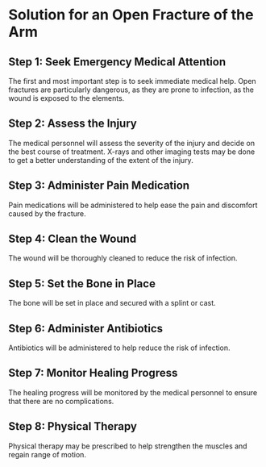 

# **Solution for an Open Fracture of the Arm**

## **Step 1: Seek Emergency Medical Attention**

The first and most important step is to seek immediate medical help. Open fractures are particularly dangerous, as they are prone to infection, as the wound is exposed to the elements.

## **Step 2: Assess the Injury**

The medical personnel will assess the severity of the injury and decide on the best course of treatment. X-rays and other imaging tests may be done to get a better understanding of the extent of the injury.

## **Step 3: Administer Pain Medication**

Pain medications will be administered to help ease the pain and discomfort caused by the fracture.

## **Step 4: Clean the Wound**

The wound will be thoroughly cleaned to reduce the risk of infection. 

## **Step 5: Set the Bone in Place**

The bone will be set in place and secured with a splint or cast.

## **Step 6: Administer Antibiotics**

Antibiotics will be administered to help reduce the risk of infection.

## **Step 7: Monitor Healing Progress**

The healing progress will be monitored by the medical personnel to ensure that there are no complications.

## **Step 8: Physical Therapy**

Physical therapy may be prescribed to help strengthen the muscles and regain range of motion.